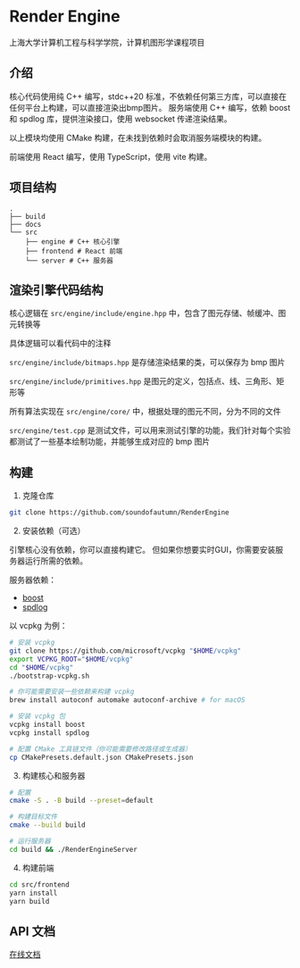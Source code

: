 # Render Engine

上海大学计算机工程与科学学院，计算机图形学课程项目

## 介绍

核心代码使用纯 C++ 编写，stdc++20 标准，不依赖任何第三方库，可以直接在任何平台上构建，可以直接渲染出bmp图片。
服务端使用 C++ 编写，依赖 boost 和 spdlog 库，提供渲染接口，使用 websocket 传递渲染结果。

以上模块均使用 CMake 构建，在未找到依赖时会取消服务端模块的构建。

前端使用 React 编写，使用 TypeScript，使用 vite 构建。

## 项目结构

```plaintext
.
├── build
├── docs
└── src
    ├── engine # C++ 核心引擎
    ├── frontend # React 前端
    └── server # C++ 服务器
```

## 渲染引擎代码结构

核心逻辑在 `src/engine/include/engine.hpp` 中，包含了图元存储、帧缓冲、图元转换等

具体逻辑可以看代码中的注释

`src/engine/include/bitmaps.hpp` 是存储渲染结果的类，可以保存为 bmp 图片

`src/engine/include/primitives.hpp` 是图元的定义，包括点、线、三角形、矩形等

所有算法实现在 `src/engine/core/` 中，根据处理的图元不同，分为不同的文件

`src/engine/test.cpp` 是测试文件，可以用来测试引擎的功能，我们针对每个实验都测试了一些基本绘制功能，并能够生成对应的 bmp 图片

## 构建

1. 克隆仓库

```bash
git clone https://github.com/soundofautumn/RenderEngine
```

2. 安装依赖（可选）

引擎核心没有依赖，你可以直接构建它。
但如果你想要实时GUI，你需要安装服务器运行所需的依赖。

服务器依赖：

- [boost](https://www.boost.org/)
- [spdlog](https://github.com/gabime/spdlog)

以 vcpkg 为例：

```bash
# 安装 vcpkg
git clone https://github.com/microsoft/vcpkg "$HOME/vcpkg"
export VCPKG_ROOT="$HOME/vcpkg"
cd "$HOME/vcpkg"
./bootstrap-vcpkg.sh

# 你可能需要安装一些依赖来构建 vcpkg
brew install autoconf automake autoconf-archive # for macOS

# 安装 vcpkg 包
vcpkg install boost
vcpkg install spdlog

# 配置 CMake 工具链文件（你可能需要修改路径或生成器）
cp CMakePresets.default.json CMakePresets.json
```

3. 构建核心和服务器

```bash
# 配置
cmake -S . -B build --preset=default

# 构建目标文件
cmake --build build

# 运行服务器
cd build && ./RenderEngineServer
```

4. 构建前端
```bash
cd src/frontend
yarn install
yarn build
```

## API 文档

[在线文档](https://apifox.com/apidoc/shared-8cf19dc6-dfdb-48da-8ac1-0f19a5b58529)
